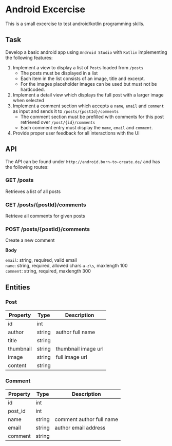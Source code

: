 # Android Excercise

This is a small excercise to test android/kotlin programming skills.

## Task

Develop a basic android app using `Android Studio` with `Kotlin` implementing the following features:

1. Implement a view to display a list of `Post`s loaded from `/posts`
	- The posts must be displayed in a list
	- Each item in the list consists of an image, title and excerpt.
	- For the images placeholder images can be used but must not be hardcoded.  
2. Implement a detail view which displays the full post with a larger image when selected
3. Implement a comment section which accepts a `name`, `email` and `comment` as input and sends it to `/posts/{postId}/comments`
 	- The comment section must be prefilled with comments for this post retrieved over `/post/{id}/comments`
 	- Each comment entry must display the `name`, `email` and `comment`.
4. Provide proper user feedback for all interactions with the UI 


## API

The API can be found under `http://android.born-to-create.de/` and has the following routes:

### GET /posts

Retrieves a list of all posts

### GET /posts/{postId}/comments

Retrieve all comments for given posts

### POST /posts/{postId}/comments

Create a new comment

**Body**<br/>

`email`: string, required, valid email<br/>
`name`: string, required, allowed chars `a-z\s`, maxlength 100<br/>
`comment`: string, required, maxlength 300<br/>


## Entities

### Post

| Property | Type | Description |
| -------- | ---- | ----------- |
| id | int | |
| author | string | author full name |
| title | string | |
| thumbnail | string | thumbnail image url |
| image | string | full image url |
| content | string | |

### Comment

| Property | Type | Description |
| -------- | ---- | ----------- |
| id | int | |
| post_id | int | |
| name | string | comment author full name |
| email | string | author email address |
| comment | string | |

